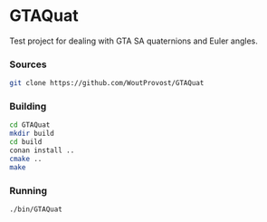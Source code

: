 # GTAQuat
Test project for dealing with GTA SA quaternions and Euler angles.

### Sources
```bash
git clone https://github.com/WoutProvost/GTAQuat
```

### Building
```bash
cd GTAQuat
mkdir build
cd build
conan install ..
cmake ..
make
```

### Running
```bash
./bin/GTAQuat
```